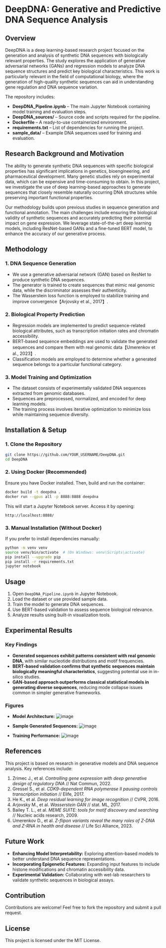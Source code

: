 # DeepDNA: Generative and Predictive DNA Sequence Analysis

## Overview
DeepDNA is a deep learning-based research project focused on the generation and analysis of synthetic DNA sequences with biologically relevant properties. The study explores the application of generative adversarial networks (GANs) and regression models to analyze DNA sequence structures and predict key biological characteristics. This work is particularly relevant in the field of computational biology, where the generation of high-quality synthetic sequences can aid in understanding gene regulation and DNA sequence variation.

The repository includes:
- **DeepDNA_Pipeline.ipynb** – The main Jupyter Notebook containing model training and evaluation steps.
- **DeepDNA_sources/** – Source code and scripts required for the pipeline.
- **Dockerfile** – A ready-to-use containerized environment.
- **requirements.txt** – List of dependencies for running the project.
- **sample_data/** – Example DNA sequences used for training and evaluation.

## Research Background and Motivation
The ability to generate synthetic DNA sequences with specific biological properties has significant implications in genetics, bioengineering, and pharmaceutical development. Many genetic studies rely on experimental data, which can be expensive and time-consuming to obtain. In this project, we investigate the use of deep learning-based approaches to generate sequences that closely resemble naturally occurring DNA structures while preserving important functional properties. 

Our methodology builds upon previous studies in sequence generation and functional annotation. The main challenges include ensuring the biological validity of synthetic sequences and accurately predicting their potential impact on gene expression. We leverage state-of-the-art deep learning models, including ResNet-based GANs and a fine-tuned BERT model, to enhance the accuracy of our generative process.

## Methodology
### 1. DNA Sequence Generation
- We use a generative adversarial network (GAN) based on ResNet to produce synthetic DNA sequences.
- The generator is trained to create sequences that mimic real genomic data, while the discriminator assesses their authenticity.
- The Wasserstein loss function is employed to stabilize training and improve convergence【Arjovsky et al., 2017】.

### 2. Biological Property Prediction
- Regression models are implemented to predict sequence-related biological attributes, such as transcription initiation rates and chromatin accessibility.
- BERT-based sequence embeddings are used to validate the generated sequences and compare them with real genomic data【Umerenkov et al., 2023】.
- Classification models are employed to determine whether a generated sequence belongs to a particular functional category.

### 3. Model Training and Optimization
- The dataset consists of experimentally validated DNA sequences extracted from genomic databases.
- Sequences are preprocessed, normalized, and encoded for deep learning models.
- The training process involves iterative optimization to minimize loss while maintaining sequence diversity.

## Installation & Setup

### 1. Clone the Repository
```bash
git clone https://github.com/YOUR_USERNAME/DeepDNA.git
cd DeepDNA
```

### 2. Using Docker (Recommended)
Ensure you have Docker installed. Then, build and run the container:
```bash
docker build -t deepdna .
docker run --gpus all -p 8888:8888 deepdna
```
This will start a Jupyter Notebook server. Access it by opening:
```
http://localhost:8888/
```

### 3. Manual Installation (Without Docker)
If you prefer to install dependencies manually:
```bash
python -m venv venv
source venv/bin/activate  # (On Windows: venv\Scripts\activate)
pip install --upgrade pip
pip install -r requirements.txt
jupyter notebook
```

## Usage
1. Open `DeepDNA_Pipeline.ipynb` in Jupyter Notebook.
2. Load the dataset or use provided sample data.
3. Train the model to generate DNA sequences.
4. Use BERT-based validation to assess sequence biological relevance.
5. Analyze results using built-in visualization tools.

## Experimental Results
### Key Findings
- **Generated sequences exhibit patterns consistent with real genomic DNA**, with similar nucleotide distributions and motif frequencies.
- **BERT-based validation confirms that synthetic sequences maintain biologically meaningful characteristics**, suggesting potential use in in-silico studies.
- **GAN-based approach outperforms classical statistical models in generating diverse sequences**, reducing mode collapse issues common in simpler generative frameworks.

### Figures
- **Model Architecture:** ![image](https://github.com/user-attachments/assets/c26c5bbb-9bc9-4262-899c-b343a8fa1886)

- **Sample Generated Sequences:** ![image](https://github.com/user-attachments/assets/10fc1047-1241-4930-880c-c67fa2cd7a15)

- **Training Performance:** ![image](https://github.com/user-attachments/assets/5705bd47-c975-4b51-9ce4-1e86ccdc69ad)


## References
This project is based on research in generative models and DNA sequence analysis. Key references include:
1. Zrimec J., et al. *Controlling gene expression with deep generative design of regulatory DNA* // Nat Commun, 2022.
2. Gressel S., et al. *CDK9-dependent RNA polymerase II pausing controls transcription initiation* // Elife, 2017.
3. He K., et al. *Deep residual learning for image recognition* // CVPR, 2016.
4. Arjovsky M., et al. *Wasserstein GAN* // stat. ML, 2017.
5. Bailey T. L., et al. *MEME SUITE: tools for motif discovery and searching* // Nucleic acids research, 2009.
6. Umerenkov D., et al. *Z-flipon variants reveal the many roles of Z-DNA and Z-RNA in health and disease* // Life Sci Alliance, 2023.

## Future Work
- **Enhancing Model Interpretability:** Exploring attention-based models to better understand DNA sequence representations.
- **Incorporating Epigenetic Features:** Expanding input features to include histone modifications and chromatin accessibility data.
- **Experimental Validation:** Collaborating with wet-lab researchers to validate synthetic sequences in biological assays.

## Contribution
Contributions are welcome! Feel free to fork the repository and submit a pull request.

## License
This project is licensed under the MIT License.
